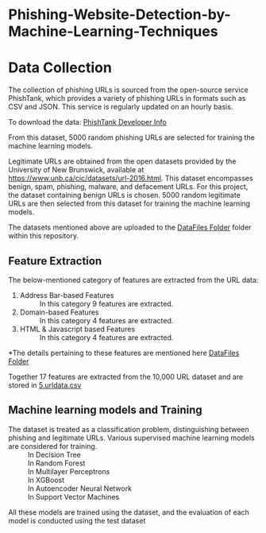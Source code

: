 # Phishing-Website-Detection-by-Machine-Learning-Techniques

# Data Collection

The collection of phishing URLs is sourced from the open-source service PhishTank, which provides a variety of phishing URLs in formats such as CSV and JSON. This service is regularly updated on an hourly basis.

To download the data: [PhishTank Developer Info](https://www.phishtank.com/developer_info.php)

From this dataset, 5000 random phishing URLs are selected for training the machine learning models.

Legitimate URLs are obtained from the open datasets provided by the University of New Brunswick, available at https://www.unb.ca/cic/datasets/url-2016.html. This dataset encompasses benign, spam, phishing, malware, and defacement URLs. For this project, the dataset containing benign URLs is chosen. 5000 random legitimate URLs are then selected from this dataset for training the machine learning models.

The datasets mentioned above are uploaded to the [DataFiles Folder](./DataFiles)
folder within this repository.

## Feature Extraction
The below-mentioned category of features are extracted from the URL data:

1.   Address Bar-based Features <br>
          &nbsp;&nbsp;&nbsp;&nbsp;&nbsp;&nbsp;&nbsp;&nbsp;&nbsp;&nbsp;In this category 9 features are extracted.
2.   Domain-based Features<br>
          &nbsp;&nbsp;&nbsp;&nbsp;&nbsp;&nbsp;&nbsp;&nbsp;&nbsp;&nbsp;In this category 4 features are extracted.
3.   HTML & Javascript based Features<br>
          &nbsp;&nbsp;&nbsp;&nbsp;&nbsp;&nbsp;&nbsp;&nbsp;&nbsp;&nbsp;In this category 4 features are extracted.

*The details pertaining to these features are mentioned here  [DataFiles Folder](./DataFiles/URL_Feature_Extraction.ipynb)


Together 17 features are extracted from the 10,000 URL dataset and are stored in [5.urldata.csv](./DataFiles/5.urldata.csv)

## Machine learning models and Training

The dataset is treated as a classification problem, distinguishing between phishing and legitimate URLs. Various supervised machine learning models are considered for training. <br>
&nbsp;&nbsp;&nbsp;&nbsp;&nbsp;&nbsp;&nbsp;&nbsp;&nbsp;&nbsp;In          Decision Tree <br>
&nbsp;&nbsp;&nbsp;&nbsp;&nbsp;&nbsp;&nbsp;&nbsp;&nbsp;&nbsp;In          Random Forest <br>
&nbsp;&nbsp;&nbsp;&nbsp;&nbsp;&nbsp;&nbsp;&nbsp;&nbsp;&nbsp;In         Multilayer Perceptrons <br>
&nbsp;&nbsp;&nbsp;&nbsp;&nbsp;&nbsp;&nbsp;&nbsp;&nbsp;&nbsp;In          XGBoost <br>
&nbsp;&nbsp;&nbsp;&nbsp;&nbsp;&nbsp;&nbsp;&nbsp;&nbsp;&nbsp;In          Autoencoder Neural Network <br>
&nbsp;&nbsp;&nbsp;&nbsp;&nbsp;&nbsp;&nbsp;&nbsp;&nbsp;&nbsp;In          Support Vector Machines <be>

All these models are trained using the dataset, and the evaluation of each model is conducted using the test dataset
